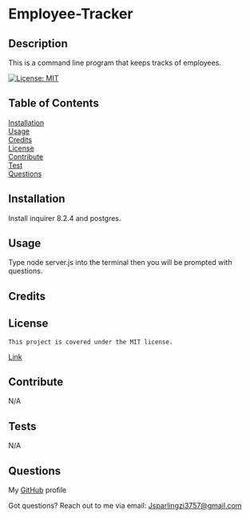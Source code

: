 # Employee-Tracker

## Description

This is a command line program that keeps tracks of employees.

[![License: MIT](https://img.shields.io/badge/License-MIT-yellow.svg)](https://opensource.org/licenses/MIT)

## Table of Contents

[Installation](#installation)
<br/>
[Usage](#usage)
<br/>
[Credits](#credits)
<br/>
[License](#license)
<br/>
[Contribute](#contribute)
<br/>
[Test](#tests)
<br/>
[Questions](#questions)
<br/>

## Installation

Install inquirer 8.2.4 and postgres.

## Usage

Type node server.js into the terminal then you will be prompted with questions.

## Credits

## License
    This project is covered under the MIT license.
[Link](https://opensource.org/licenses/MIT)

## Contribute

N/A

## Tests

N/A

## Questions
My [GitHub](https://github.com/Jrsparling) profile

Got questions? Reach out to me via email: [Jsparlingzi3757@gmail.com](mailto:Jsparlingzi3757@gmail.com)
